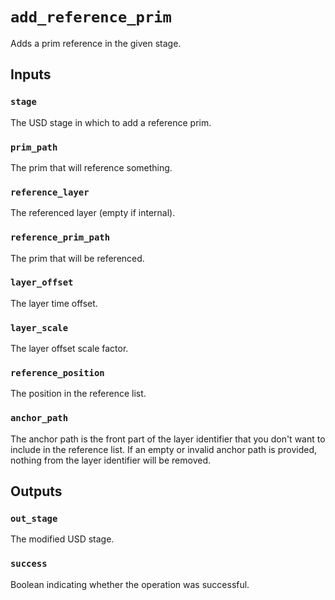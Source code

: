 # `add_reference_prim`

Adds a prim reference in the given stage.

## Inputs

### `stage`
The USD stage in which to add a reference prim. 

### `prim_path`
The prim that will reference something. 

### `reference_layer`
The referenced layer (empty if internal). 

### `reference_prim_path`
The prim that will be referenced. 

### `layer_offset`
The layer time offset. 

### `layer_scale`
The layer offset scale factor. 

### `reference_position`
The position in the reference list. 

### `anchor_path`
The anchor path is the front part of the layer identifier that you don't want to include in the reference list. If an empty or invalid anchor path is provided, nothing from the layer identifier will be removed. 

## Outputs

### `out_stage`
The modified USD stage. 

### `success`
Boolean indicating whether the operation was successful.
